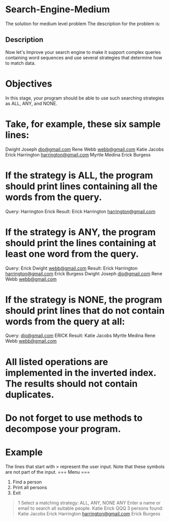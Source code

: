 # Search-Engine-Medium
The solution for medium level problem
The description for the problem is:
## Description
Now let's Improve your search engine to make it support complex queries containing word sequences and use several strategies that determine how to match data.
# Objectives
In this stage, your program should be able to use such searching strategies as ALL, ANY, and NONE.
# Take, for example, these six sample lines:
Dwight Joseph djo@gmail.com
Rene Webb webb@gmail.com
Katie Jacobs
Erick Harrington harrington@gmail.com
Myrtle Medina
Erick Burgess
# If the strategy is ALL, the program should print lines containing all the words from the query.
Query:
Harrington Erick
Result:
Erick Harrington harrington@gmail.com
# If the strategy is ANY, the program should print the lines containing at least one word from the query.
Query:
Erick Dwight webb@gmail.com
Result:
Erick Harrington harrington@gmail.com
Erick Burgess
Dwight Joseph djo@gmail.com
Rene Webb webb@gmail.com
# If the strategy is NONE, the program should print lines that do not contain words from the query at all:
Query:
djo@gmail.com ERICK
Result:
Katie Jacobs
Myrtle Medina
Rene Webb webb@gmail.com
# All listed operations are implemented in the inverted index. The results should not contain duplicates.
# Do not forget to use methods to decompose your program.
# Example
The lines that start with > represent the user input. Note that these symbols are not part of the input.
=== Menu ===
1. Find a person
2. Print all persons
0. Exit
> 1
Select a matching strategy: ALL, ANY, NONE
> ANY
Enter a name or email to search all suitable people.
> Katie Erick QQQ
3 persons found:
Katie Jacobs
Erick Harrington harrington@gmail.com
Erick Burgess

